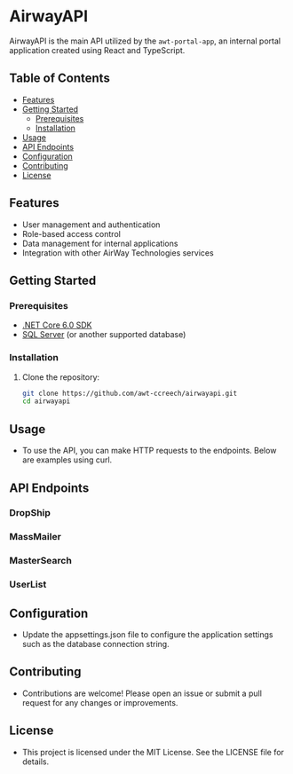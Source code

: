 # AirwayAPI

AirwayAPI is the main API utilized by the `awt-portal-app`, an internal portal application created using React and TypeScript.

## Table of Contents
- [Features](#features)
- [Getting Started](#getting-started)
  - [Prerequisites](#prerequisites)
  - [Installation](#installation)
- [Usage](#usage)
- [API Endpoints](#api-endpoints)
- [Configuration](#configuration)
- [Contributing](#contributing)
- [License](#license)

## Features
- User management and authentication
- Role-based access control
- Data management for internal applications
- Integration with other AirWay Technologies services

## Getting Started

### Prerequisites
- [.NET Core 6.0 SDK](https://dotnet.microsoft.com/download/dotnet/6.0)
- [SQL Server](https://www.microsoft.com/en-us/sql-server/sql-server-downloads) (or another supported database)

### Installation

1. Clone the repository:
   ```sh
   git clone https://github.com/awt-ccreech/airwayapi.git
   cd airwayapi

## Usage
- To use the API, you can make HTTP requests to the endpoints. Below are examples using curl.

## API Endpoints
### DropShip
### MassMailer
### MasterSearch
### UserList

## Configuration
- Update the appsettings.json file to configure the application settings such as the database connection string.

## Contributing
- Contributions are welcome! Please open an issue or submit a pull request for any changes or improvements.

## License
- This project is licensed under the MIT License. See the LICENSE file for details.
